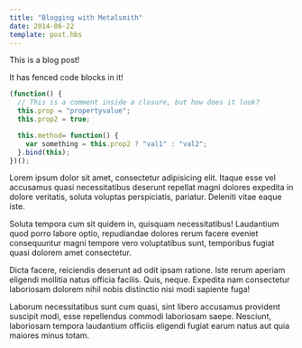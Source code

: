 ```yaml
---
title: "Blogging with Metalsmith"
date: 2014-06-22
template: post.hbs
---
```


This is a blog post!

It has fenced code blocks in it!

```javascript
(function() {
  // This is a comment inside a closure, but how does it look?
  this.prop = "propertyvalue";
  this.prop2 = true;

  this.method= function() {
    var something = this.prop2 ? "val1" : "val2";
  }.bind(this);
})();
```

Lorem ipsum dolor sit amet, consectetur adipisicing elit. Itaque esse vel accusamus quasi necessitatibus deserunt repellat magni dolores expedita in dolore veritatis, soluta voluptas perspiciatis, pariatur. Deleniti vitae eaque iste.

Soluta tempora cum sit quidem in, quisquam necessitatibus! Laudantium quod porro labore optio, repudiandae dolores rerum facere eveniet consequuntur magni tempore vero voluptatibus sunt, temporibus fugiat quasi dolorem amet consectetur.

Dicta facere, reiciendis deserunt ad odit ipsam ratione. Iste rerum aperiam eligendi mollitia natus officia facilis. Quis, neque. Expedita nam consectetur laboriosam dolorem nihil nobis distinctio nisi modi sapiente fuga!

Laborum necessitatibus sunt cum quasi, sint libero accusamus provident suscipit modi, esse repellendus commodi laboriosam saepe. Nesciunt, laboriosam tempora laudantium officiis eligendi fugiat earum natus aut quia maiores minus totam.